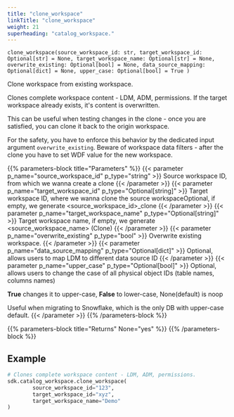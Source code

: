 ```yaml
---
title: "clone_workspace"
linkTitle: "clone_workspace"
weight: 21
superheading: "catalog_workspace."
---
```




``clone_workspace(source_workspace_id: str, target_workspace_id: Optional[str] = None, target_workspace_name: Optional[str] = None, overwrite_existing: Optional[bool] = None, data_source_mapping: Optional[dict] = None, upper_case: Optional[bool] = True )``

Clone workspace from existing workspace.

Clones complete workspace content - LDM, ADM, permissions. If the target workspace already exists, it's content is overwritten.

This can be useful when testing changes in the clone - once you are satisfied, you can clone it back to the origin workspace.

For the safety, you have to enforce this behavior by the dedicated input argument `overwrite_existing`. Beware of workspace data filters - after the clone you have to set WDF value for the new workspace.

{{% parameters-block title="Parameters" %}}
{{< parameter p_name="source_workspace_id" p_type="string" >}}
Source workspace ID, from which we wanna create a clone
{{< /parameter >}}
{{< parameter p_name="target_workspace_id" p_type="Optional[string]" >}}
Target workspace ID, where we wanna clone the source workspaceOptional, if empty, we generate <source_workspace_id>_clone
{{< /parameter >}}
{{< parameter p_name="target_workspace_name" p_type="Optional[string]" >}}
        Target workspace name, if empty, we generate <source_workspace_name> (Clone)
{{< /parameter >}}
{{< parameter p_name="overwrite_existing" p_type="bool" >}}
Overwrite existing workspace.
{{< /parameter >}}
{{< parameter p_name="data_source_mapping" p_type="Optional[dict]" >}}
Optional, allows users to map LDM to different data source ID
{{< /parameter >}}
{{< parameter p_name="upper_case" p_type="Optional[bool]" >}}
Optional, allows users to change the case of all physical object IDs (table names, columns names)

**True** changes it to upper-case, **False** to lower-case, None(default) is noop


Useful when migrating to Snowflake, which is the only DB with upper-case default.
{{< /parameter >}}
{{% /parameters-block %}}

{{% parameters-block title="Returns" None="yes" %}}
{{% /parameters-block %}}

## Example

```python
# Clones complete workspace content - LDM, ADM, permissions.
sdk.catalog_workspace.clone_workspace(
        source_workspace_id="123",
        target_workspace_id="xyz",
        target_workspace_name="Demo"
)
```
